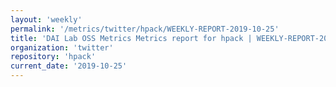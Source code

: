 ```yaml
---
layout: 'weekly'
permalink: '/metrics/twitter/hpack/WEEKLY-REPORT-2019-10-25'
title: 'DAI Lab OSS Metrics Metrics report for hpack | WEEKLY-REPORT-2019-10-25'
organization: 'twitter'
repository: 'hpack'
current_date: '2019-10-25'
---
```

